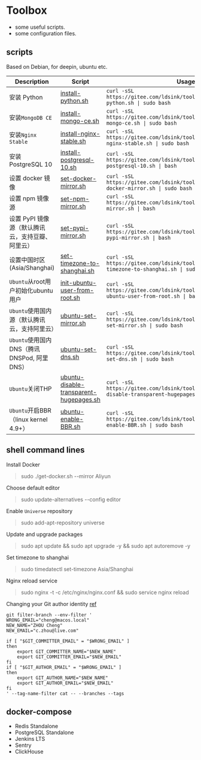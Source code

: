 Toolbox
===
* some useful scripts.
* some configuration files.

scripts
---
Based on Debian, for deepin, ubuntu etc.

Description | Script| Usage
---|---|---
安装 Python | [install-python.sh](./install-python.sh) | `curl -sSL https://gitee.com/ldsink/toolbox/raw/master/install-python.sh \| sudo bash`
安装`MongoDB CE` | [install-mongo-ce.sh](./install-mongo-ce.sh) | `curl -sSL https://gitee.com/ldsink/toolbox/raw/master/install-mongo-ce.sh \| sudo bash`
安装`Nginx Stable` | [install-nginx-stable.sh](./install-nginx-stable.sh) | `curl -sSL https://gitee.com/ldsink/toolbox/raw/master/install-nginx-stable.sh \| sudo bash`
安装 PostgreSQL 10 | [install-postgresql-10.sh](./install-postgresql-10.sh) | `curl -sSL https://gitee.com/ldsink/toolbox/raw/master/install-postgresql-10.sh \| bash`
设置 docker 镜像 | [set-docker-mirror.sh](./set-docker-mirror.sh) | `curl -sSL https://gitee.com/ldsink/toolbox/raw/master/set-docker-mirror.sh \| sudo bash`
设置 npm 镜像源 | [set-npm-mirror.sh](./set-npm-mirror.sh) | `curl -sSL https://gitee.com/ldsink/toolbox/raw/master/set-npm-mirror.sh \| bash`
设置 PyPI 镜像源（默认腾讯云，支持豆瓣、阿里云） | [set-pypi-mirror.sh](./set-pypi-mirror.sh) | `curl -sSL https://gitee.com/ldsink/toolbox/raw/master/set-pypi-mirror.sh \| bash`
设置中国时区(Asia/Shanghai) | [set-timezone-to-shanghai.sh](./set-timezone-to-shanghai.sh) | `curl -sSL https://gitee.com/ldsink/toolbox/raw/master/set-timezone-to-shanghai.sh \| sudo bash`
`Ubuntu`从root用户初始化ubuntu用户 | [init-ubuntu-user-from-root.sh](./init-ubuntu-user-from-root.sh) | `curl -sSL https://gitee.com/ldsink/toolbox/raw/master/init-ubuntu-user-from-root.sh \| bash`
`Ubuntu`使用国内源（默认腾讯云，支持阿里云） | [ubuntu-set-mirror.sh](./ubuntu-set-mirror.sh) | `curl -sSL https://gitee.com/ldsink/toolbox/raw/master/ubuntu-set-mirror.sh \| sudo bash`
`Ubuntu`使用国内DNS（腾讯DNSPod, 阿里DNS） | [ubuntu-set-dns.sh](./ubuntu-set-dns.sh) | `curl -sSL https://gitee.com/ldsink/toolbox/raw/master/ubuntu-set-dns.sh \| sudo bash`
`Ubuntu`关闭THP | [ubuntu-disable-transparent-hugepages.sh](./ubuntu-disable-transparent-hugepages.sh) | `curl -sSL https://gitee.com/ldsink/toolbox/raw/master/ubuntu-disable-transparent-hugepages.sh \| sudo bash`
`Ubuntu`开启BBR（linux kernel 4.9+） | [ubuntu-enable-BBR.sh](./ubuntu-enable-BBR.sh) | `curl -sSL https://gitee.com/ldsink/toolbox/raw/master/ubuntu-enable-BBR.sh \| sudo bash`

shell command lines
---

Install Docker
> sudo ./get-docker.sh --mirror Aliyun

Choose default editor
> sudo update-alternatives --config editor

Enable `Universe` repository
> sudo add-apt-repository universe

Update and upgrade packages
> sudo apt update && sudo apt upgrade -y && sudo apt autoremove -y

Set timezone to shanghai
> sudo timedatectl set-timezone Asia/Shanghai

Nginx reload service
> sudo nginx -t -c /etc/nginx/nginx.conf && sudo service nginx reload

Changing your Git author identity [ref](https://www.git-tower.com/learn/git/faq/change-author-name-email)
```shell
git filter-branch --env-filter '
WRONG_EMAIL="cheng@macos.local"
NEW_NAME="ZHOU Cheng"
NEW_EMAIL="c.zhou@live.com"

if [ "$GIT_COMMITTER_EMAIL" = "$WRONG_EMAIL" ]
then
    export GIT_COMMITTER_NAME="$NEW_NAME"
    export GIT_COMMITTER_EMAIL="$NEW_EMAIL"
fi
if [ "$GIT_AUTHOR_EMAIL" = "$WRONG_EMAIL" ]
then
    export GIT_AUTHOR_NAME="$NEW_NAME"
    export GIT_AUTHOR_EMAIL="$NEW_EMAIL"
fi
' --tag-name-filter cat -- --branches --tags
```

docker-compose
---

* Redis Standalone
* PostgreSQL Standalone
* Jenkins LTS
* Sentry
* ClickHouse
